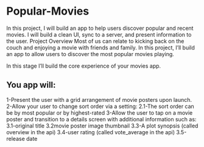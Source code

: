 # Popular-Movies
In this project, I will build an app to help users discover popular and recent movies. I will build a clean UI, sync to a server, and present information to the user.
Project Overview
Most of us can relate to kicking back on the couch and enjoying a movie with friends and family. In this project, I’ll build an app to allow users to discover the most popular movies playing.

In this stage I’ll build the core experience of your movies app.

You app will:
--------------
1-Present the user with a grid arrangement of movie posters upon launch.
2-Allow your user to change sort order via a setting:
 2.1-The sort order can be by most popular or by highest-rated
3-Allow the user to tap on a movie poster and transition to a details screen with additional information 
such as:
 3.1-original title
 3.2movie poster image thumbnail
 3.3-A plot synopsis (called overview in the api)
 3.4-user rating (called vote_average in the api)
 3.5-release date
